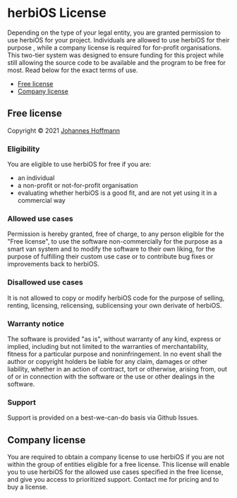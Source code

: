 # herbiOS License

Depending on the type of your legal entity, you are granted permission to use herbiOS for your project. Individuals are allowed to use herbiOS for their purpose , while a company license is required for for-profit organisations. This two-tier system was designed to ensure funding for this project while still allowing the source code to be available and the program to be free for most. Read below for the exact terms of use.

- [Free license](#free-license)
- [Company license](#company-license)

## Free license

Copyright © 2021 [Johannes Hoffmann](https://juhujuhu.de)

### Eligibility

You are eligible to use herbiOS for free if you are:

- an individual
- a non-profit or not-for-profit organisation
- evaluating whether herbiOS is a good fit, and are not yet using it in a commercial way

### Allowed use cases

Permission is hereby granted, free of charge, to any person eligible for the "Free license", to use the software non-commercially for the purpose as a smart van system and to modify the software to their own liking, for the purpose of fulfilling their custom use case or to contribute bug fixes or improvements back to herbiOS.

### Disallowed use cases

It is not allowed to copy or modify herbiOS code for the purpose of selling, renting, licensing, relicensing, sublicensing your own derivate of herbiOS.

### Warranty notice

The software is provided "as is", without warranty of any kind, express or implied, including but not limited to the warranties of merchantability, fitness for a particular purpose and noninfringement. In no event shall the author or copyright holders be liable for any claim, damages or other liability, whether in an action of contract, tort or otherwise, arising from, out of or in connection with the software or the use or other dealings in the software.

### Support

Support is provided on a best-we-can-do basis via Github Issues.

## Company license

You are required to obtain a company license to use herbiOS if you are not within the group of entities eligible for a free license. This license will enable you to use herbiOS for the allowed use cases specified in the free license, and give you access to prioritized support. Contact me for pricing and to buy a license.
